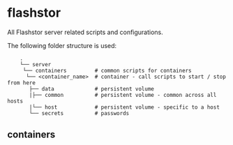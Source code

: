 # flashstor

All Flashstor server related scripts and configurations.

The following folder structure is used:
```
    .
    └── server
     └── containers         # common scripts for containers
      └── <container_name>  # container - call scripts to start / stop from here
       ├── data             # persistent volume
       |├── common          # persistent volume - common across all hosts
       |└── host            # persistent volume - specific to a host
       └── secrets          # passwords
```

## containers
